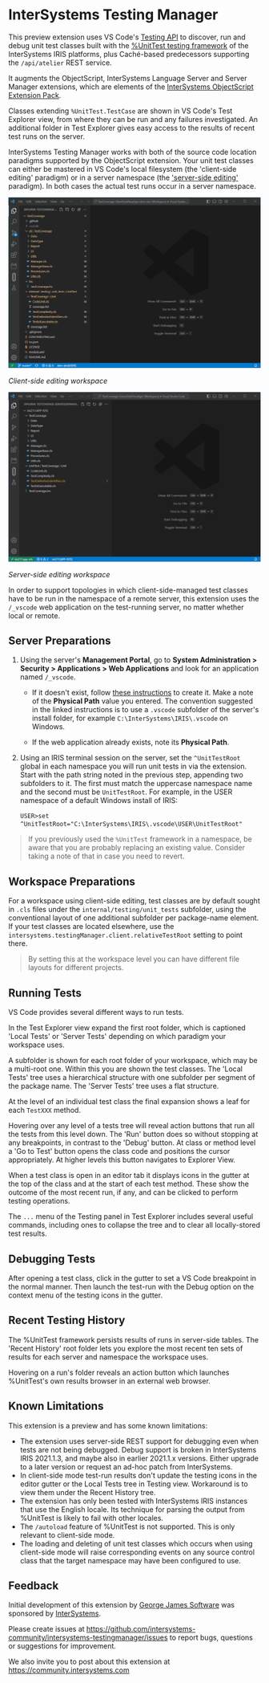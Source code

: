 # InterSystems Testing Manager

This preview extension uses VS Code's [Testing API](https://code.visualstudio.com/api/extension-guides/testing) to discover, run and debug unit test classes built with the [%UnitTest testing framework](https://docs.intersystems.com/irislatest/csp/docbook/DocBook.UI.Page.cls?KEY=TUNT_WhatIsPercentUnitTest) of the InterSystems IRIS platforms, plus Cach&eacute;-based predecessors supporting the `/api/atelier` REST service.

It augments the ObjectScript, InterSystems Language Server and Server Manager extensions, which are elements of the [InterSystems ObjectScript Extension Pack](https://marketplace.visualstudio.com/items?itemName=intersystems-community.objectscript-pack).

Classes extending `%UnitTest.TestCase` are shown in VS Code's Test Explorer view, from where they can be run and any failures investigated. An additional folder in Test Explorer gives easy access to the results of recent test runs on the server.

InterSystems Testing Manager works with both of the source code location paradigms supported by the ObjectScript extension. Your unit test classes can either be mastered in VS Code's local filesystem (the 'client-side editing' paradigm) or in a server namespace (the ['server-side editing'](https://intersystems-community.github.io/vscode-objectscript/serverside) paradigm). In both cases the actual test runs occur in a server namespace.

![Client-side paradigm animation](images/README/Overview-Client.gif)

_Client-side editing workspace_

![Server-side paradigm animation](images/README/Overview-Server.gif)

_Server-side editing workspace_

In order to support topologies in which client-side-managed test classes have to be run in the namespace of a remote server, this extension uses the `/_vscode` web application on the test-running server, no matter whether local or remote.

## Server Preparations

1. Using the server's **Management Portal**, go to **System Administration > Security > Applications > Web Applications** and look for an application named `/_vscode`.

    - If it doesn't exist, follow [these instructions](https://intersystems-community.github.io/vscode-objectscript/serverside/#configuring-storage-for-folder-specific-settings) to create it. Make a note of the **Physical Path** value you entered. The convention suggested in the linked instructions is to use a `.vscode` subfolder of the server's install folder, for example `C:\InterSystems\IRIS\.vscode` on Windows.

    - If the web application already exists, note its **Physical Path**.

2. Using an IRIS terminal session on the server, set the `^UnitTestRoot` global in each namespace you will run unit tests in via the extension. Start with the path string noted in the previous step, appending two subfolders to it. The first must match the uppercase namespace name and the second must be `UnitTestRoot`. For example, in the USER namespace of a default Windows install of IRIS:
    ```
    USER>set ^UnitTestRoot="C:\InterSystems\IRIS\.vscode\USER\UnitTestRoot"
    ```
> If you previously used the `%UnitTest` framework in a namespace, be aware that you are probably replacing an existing value. Consider taking a note of that in case you need to revert.

## Workspace Preparations

For a workspace using client-side editing, test classes are by default sought in `.cls` files under the `internal/testing/unit_tests` subfolder, using the conventional layout of one additional subfolder per package-name element. If your test classes are located elsewhere, use the `intersystems.testingManager.client.relativeTestRoot` setting to point there.

> By setting this at the workspace level you can have different file layouts for different projects.

## Running Tests

VS Code provides several different ways to run tests.

In the Test Explorer view expand the first root folder, which is captioned 'Local Tests' or 'Server Tests' depending on which paradigm your workspace uses.

A subfolder is shown for each root folder of your workspace, which may be a multi-root one. Within this you are shown the test classes. The 'Local Tests' tree uses a hierarchical structure with one subfolder per segment of the package name. The 'Server Tests' tree uses a flat structure.

At the level of an individual test class the final expansion shows a leaf for each `TestXXX` method.

Hovering over any level of a tests tree will reveal action buttons that run all the tests from this level down. The 'Run' button does so without stopping at any breakpoints, in contrast to the 'Debug' button. At class or method level a 'Go to Test' button opens the class code and positions the cursor appropriately. At higher levels this button navigates to Explorer View.

When a test class is open in an editor tab it displays icons in the gutter at the top of the class and at the start of each test method. These show the outcome of the most recent run, if any, and can be clicked to perform testing operations.

The `...` menu of the Testing panel in Test Explorer includes several useful commands, including ones to collapse the tree and to clear all locally-stored test results.

## Debugging Tests
After opening a test class, click in the gutter to set a VS Code breakpoint in the normal manner. Then launch the test-run with the Debug option on the context menu of the testing icons in the gutter.

## Recent Testing History

The %UnitTest framework persists results of runs in server-side tables. The 'Recent History' root folder lets you explore the most recent ten sets of results for each server and namespace the workspace uses.

Hovering on a run's folder reveals an action button which launches %UnitTest's own results browser in an external web browser.

## Known Limitations

This extension is a preview and has some known limitations:

- The extension uses server-side REST support for debugging even when tests are not being debugged. Debug support is broken in InterSystems IRIS 2021.1.3, and maybe also in earlier 2021.1.x versions. Either upgrade to a later version or request an ad-hoc patch from InterSystems.
- In client-side mode test-run results don't update the testing icons in the editor gutter or the Local Tests tree in Testing view. Workaround is to view them under the Recent History tree.
- The extension has only been tested with InterSystems IRIS instances that use the English locale. Its technique for parsing the output from %UnitTest is likely to fail with other locales.
- The `/autoload` feature of %UnitTest is not supported. This is only relevant to client-side mode.
- The loading and deleting of unit test classes which occurs when using client-side mode will raise corresponding events on any source control class that the target namespace may have been configured to use.

## Feedback

Initial development of this extension by [George James Software](https://georgejames.com) was sponsored by [InterSystems](https://intersystems.com).

Please create issues at https://github.com/intersystems-community/intersystems-testingmanager/issues to report bugs, questions or suggestions for improvement.

We also invite you to post about this extension at https://community.intersystems.com

